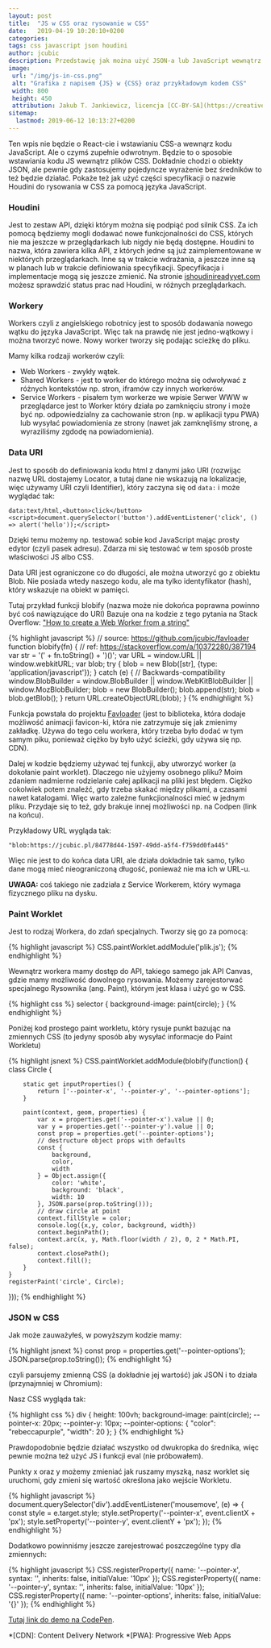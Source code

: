```yaml
---
layout: post
title:  "JS w CSS oraz rysowanie w CSS"
date:   2019-04-19 10:20:10+0200
categories:
tags: css javascript json houdini
author: jcubic
description: Przedstawię jak można użyć JSON-a lub JavaScript wewnątrz plików CSS, aby sterować rysowaniem w CSS za pomocą JavaScript-u czyli o Houdini.
image:
 url: "/img/js-in-css.png"
 alt: "Grafika z napisem {JS} w {CSS} oraz przykładowym kodem CSS"
 width: 800
 height: 450
 attribution: Jakub T. Jankiewicz, licencja [CC-BY-SA](https://creativecommons.org/licenses/by-sa/4.0/). źródło na [GitHub-ie](https://github.com/jcubic/jcubic.pl/blob/master/img/js-in-css.svg) użyto czcionki [Racing Sans One](https://www.dafontfree.io/racing-sans-one-font/)
sitemap:
  lastmod: 2019-06-12 10:13:27+0200
---
```


Ten wpis nie będzie o React-cie i wstawianiu CSS-a wewnąrz kodu JavaScript. Ale o czymś
zupełnie odwrotnym.  Będzie to o sposobie wstawiania kodu JS wewnątrz plików CSS. Dokładnie
chodzi o obiekty JSON, ale pewnie gdy zastosujemy pojedyncze wyrażenie bez średników to
też będzie działać. Pokaże też jak użyć części specyfikacji o nazwie Houdini do rysowania w CSS
za pomocą języka JavaScript.

<!-- more -->

### Houdini

Jest to zestaw API, dzięki którym można się podpiąć pod silnik CSS. Za ich pomocą będziemy
mogli dodawać nowe funkcjonalności do CSS, których nie ma jeszcze w przeglądarkach lub
nigdy nie będą dostępne.  Houdini to nazwa, która zawiera kilka API, z których jedne są już
zaimplementowane w niektórych przeglądarkach.  Inne są w trakcie wdrażania, a jeszcze inne
są w planach lub w trakcie definiowania specyfikacji.  Specyfikacja i implementacje mogą
się jeszcze zmienić. Na stronie [ishoudinireadyyet.com](https://ishoudinireadyyet.com/)
możesz sprawdzić status prac nad Houdini, w różnych przeglądarkach.

### Workery

Workers czyli z angielskiego robotnicy jest to sposób dodawania nowego wątku do języka
JavaScript. Więc tak na prawdę nie jest jedno-wątkowy i można tworzyć nowe. Nowy worker
tworzy się podając scieżkę do pliku.

Mamy kilka rodzaji workerów czyli:

* Web Workers - zwykły wątek.
* Shared Workers - jest to worker do którego można się odwoływać z różnych kontekstów np. stron, iframów czy innych workerów.
* Service Workers - pisałem tym workerze we wpisie Serwer WWW w przeglądarce jest to Worker który działa po zamknięciu strony i może być np. odpowiedzialny za cachowanie stron (np. w aplikacji typu PWA) lub wysyłać powiadomienia ze strony (nawet jak zamknęliśmy stronę, a wyraziliśmy zgdodę na powiadomienia).

### Data URI

Jest to sposób do definiowania kodu html z danymi jako URI (rozwijąc nazwę URL dostajemy
Locator, a tutaj dane nie wskazują na lokalizacje, więc używamy URI czyli Identifier), który
zaczyna się od `data:` i może wyglądać tak:

```
data:text/html,<button>click</button><script>document.querySelector('button').addEventListener('click', () => alert('hello'));</script>
```

Dzięki temu możemy np. testować sobie kod JavaScript mając prosty edytor (czyli pasek
adresu). Zdarza mi się testować w tem sposób proste właściwości JS albo CSS.

Data URI jest ograniczone co do długości, ale można utworzyć go z obiektu Blob. Nie posiada
wtedy naszego kodu, ale ma tylko identyfikator (hash), który wskazuje na obiekt w pamięci.

Tutaj przykład funkcji blobify (nazwa może nie dokońca poprawna powinno być coś
nawiązujące do URI) Bazuje ona na kodzie z tego pytania na Stack Overflow:
["How to create a Web Worker from a string"](https://stackoverflow.com/a/10372280/387194)

{% highlight javascript %}
// source: https://github.com/jcubic/favloader
function blobify(fn) {
    // ref: https://stackoverflow.com/a/10372280/387194
    var str = '(' + fn.toString() + ')()';
    var URL = window.URL || window.webkitURL;
    var blob;
    try {
        blob = new Blob([str], {type: 'application/javascript'});
    } catch (e) { // Backwards-compatibility
        window.BlobBuilder = window.BlobBuilder ||
            window.WebKitBlobBuilder ||
            window.MozBlobBuilder;
        blob = new BlobBuilder();
        blob.append(str);
        blob = blob.getBlob();
    }
    return URL.createObjectURL(blob);
}
{% endhighlight %}

Funkcja powstała do projektu [Favloader](https://github.com/jcubic/favloader) (jest to
biblioteka, która dodaje możliwość animacji favicon-ki, która nie zatrzymuje się jak
zmienimy zakładkę. Używa do tego celu workera, który trzeba było dodać w tym samym piku,
ponieważ ciężko by było użyć ścieżki, gdy używa się np. CDN).


Dalej w kodzie będziemy używać tej funkcji, aby utworzyć worker (a dokołanie paint
worklet).  Dlaczego nie użyjemy osobnego pliku? Moim zdaniem nadmierne rodzielanie całej
aplikacji na pliki jest błędem. Ciężko cokolwiek potem znaleźć, gdy trzeba skakać między
plikami, a czasami nawet katalogami. Więc warto zależne funkcjionalności mieć w jednym
pliku. Przydaje się to też, gdy brakuje innej możliwości np. na Codpen (link na końcu).


Przykładowy URL wygląda tak:

```
"blob:https://jcubic.pl/84778d44-1597-49dd-a5f4-f759dd0fa445"
```

Więc nie jest to do końca data URI, ale działa dokładnie tak samo, tylko dane mogą mieć
nieograniczoną długość, ponieważ nie ma ich w URL-u.

**UWAGA:** coś takiego nie zadziała z Service Workerem, który wymaga fizycznego pliku na dysku.

### Paint Worklet

Jest to rodzaj Workera, do zdań specjalnych. Tworzy się go za pomocą:

{% highlight javascript %}
CSS.paintWorklet.addModule('plik.js');
{% endhighlight %}

Wewnątrz workera mamy dostęp do API, takiego samego jak API Canvas, gdzie mamy możliwość
dowolnego rysowania. Możemy zarejestorwać specjalnego Rysownika (ang. Paint), którym jest
klasa i użyć go w CSS.

{% highlight css %}
selector {
    background-image: paint(circle);
}
{% endhighlight %}

Poniżej kod prostego paint workletu, który rysuje punkt bazując na zmiennych CSS (to
jedyny sposób aby wysyłać informacje do Paint Workletu)

{% highlight jsnext %}
CSS.paintWorklet.addModule(blobify(function() {
    class Circle {

        static get inputProperties() {
            return ['--pointer-x', '--pointer-y', '--pointer-options'];
        }

        paint(context, geom, properties) {
            var x = properties.get('--pointer-x').value || 0;
            var y = properties.get('--pointer-y').value || 0;
            const prop = properties.get('--pointer-options');
            // destructure object props with defaults
            const {
                background,
                color,
                width
            } = Object.assign({
                color: 'white',
                background: 'black',
                width: 10
            }, JSON.parse(prop.toString()));
            // draw circle at point
            context.fillStyle = color;
            console.log({x,y, color, background, width})
            context.beginPath();
            context.arc(x, y, Math.floor(width / 2), 0, 2 * Math.PI, false);
            context.closePath();
            context.fill();
        }
    }
    registerPaint('circle', Circle);
}));
{% endhighlight %}

### JSON w CSS

Jak może zauważyłeś, w powyższym kodzie mamy:

{% highlight jsnext %}
const prop = properties.get('--pointer-options');
JSON.parse(prop.toString());
{% endhighlight %}

czyli parsujemy zmienną CSS (a dokładnie jej wartość) jak JSON i to działa (przynajmniej w
Chromium):

Nasz CSS wygląda tak:

{% highlight css %}
div {
    height: 100vh;
    background-image: paint(circle);
    --pointer-x: 20px;
    --pointer-y: 10px;
    --pointer-options: {
        "color": "rebeccapurple",
        "width": 20
    };
}
{% endhighlight %}

Prawdopodobnie będzie działać wszystko od dwukropka do średnika, więc pewnie można też
użyć JS i funkcji eval (nie próbowałem).

Punkty x oraz y możemy zmieniać jak ruszamy myszką, nasz worklet się uruchomi, gdy zmieni
się wartość określona jako wejście Workletu.

{% highlight javascript %}
document.querySelector('div').addEventListener('mousemove', (e) => {
    const style = e.target.style;
    style.setProperty('--pointer-x', event.clientX + 'px');
    style.setProperty('--pointer-y', event.clientY + 'px');
});
{% endhighlight %}


Dodatkowo powinniśmy jeszcze zarejestrować poszczególne typy dla zmiennych:

{% highlight javascript %}
CSS.registerProperty({
    name: '--pointer-x',
    syntax: '<length>',
    inherits: false,
    initialValue: '10px'
});
CSS.registerProperty({
    name: '--pointer-y',
    syntax: '<length>',
    inherits: false,
    initialValue: '10px'
});
CSS.registerProperty({
    name: '--pointer-options',
    inherits: false,
    initialValue: '{}'
});
{% endhighlight %}

[Tutaj link do demo na CodePen](https://codepen.io/jcubic/pen/JwVXKe).


*[CDN]: Content Delivery Network
*[PWA]: Progressive Web Apps
